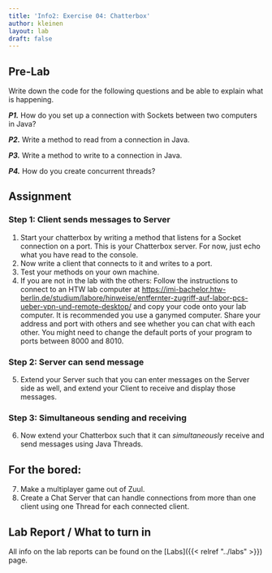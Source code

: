 ```yaml
---
title: 'Info2: Exercise 04: Chatterbox'
author: kleinen
layout: lab
draft: false
---
```


## Pre-Lab
Write down the code for the following questions and be able to explain what is happening.

***P1.*** How do you set up a connection with Sockets between two computers in Java?

***P2.*** Write a method to read from a connection in Java.

***P3.*** Write a method to write to a connection in Java.

***P4.*** How do you create concurrent threads?

## Assignment

### Step 1: Client sends messages to Server
1. Start your chatterbox by writing a method that listens for a Socket connection on a port. This is your Chatterbox server. For now, just echo what you have read to the console.
2. Now write a client that connects to it and writes to a port.
3. Test your methods on your own machine.
4. If you are not in the lab with the others: Follow the instructions to connect to an HTW lab computer at https://imi-bachelor.htw-berlin.de/studium/labore/hinweise/entfernter-zugriff-auf-labor-pcs-ueber-vpn-und-remote-desktop/ and copy your code onto your lab computer. It is recommended you use a ganymed computer. Share your address and port with others and see whether you can chat with each other. You might need to change the default ports of your program to ports between 8000 and 8010.

### Step 2: Server can send message
5. Extend your Server such that you can enter messages on the Server side as well, and extend your Client to receive and display those messages.

### Step 3: Simultaneous sending and receiving
6. Now extend your Chatterbox such that it can *simultaneously* receive and send messages using Java Threads.

## For the bored:
7. Make a multiplayer game out of Zuul.
8. Create a Chat Server that can handle connections from more than one client using one Thread for each connected client.

## Lab Report / What to turn in
All info on the lab reports can be found on the [Labs]({{< relref "../labs" >}}) page.
